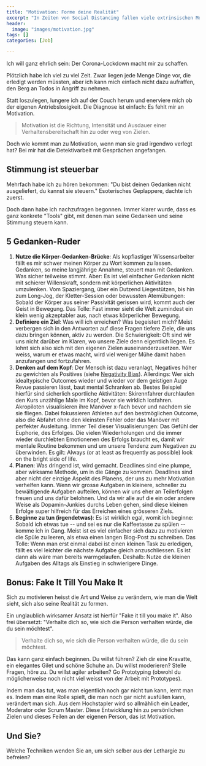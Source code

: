 ```yaml
---
title: "Motivation: Forme deine Realität"
excerpt: "In Zeiten von Social Distancing fallen viele extrinsischen Motivationsfaktoren weg. Umso wichtiger ist es, Rezepte zu kennen, wie man sich selbst zu mehr Antrieb verhelfen kann."
header:
  image: "images/motivation.jpg"
tags: []
categories: [Job]

---
```


Ich will ganz ehrlich sein: Der Corona-Lockdown macht mir zu schaffen.

Plötzlich habe ich viel zu viel Zeit. Zwar liegen jede Menge Dinge vor, die erledigt werden müssten, aber ich kann mich einfach nicht dazu aufraffen, den Berg an Todos in Angriff zu nehmen. 

Statt loszulegen, lungere ich auf der Couch herum und enerviere mich ob der eigenen Antriebslosigkeit. Die Diagnose ist einfach: Es fehlt mir an Motivation.

> Motivation ist die Richtung, Intensität und Ausdauer einer Verhaltensbereitschaft hin zu oder weg von Zielen.

Doch wie kommt man zu Motivation, wenn man sie grad irgendwo verlegt hat? Bei mir hat die Detektivarbeit mit Gesprächen angefangen. 

## Stimmung ist steuerbar

Mehrfach habe ich zu hören bekommen: "Du bist deinen Gedanken nicht ausgeliefert, du kannst sie steuern." Esoterisches Geplappere, dachte ich zuerst. 

Doch dann habe ich nachzufragen begonnen. Immer klarer wurde, dass es ganz konkrete "Tools" gibt, mit denen man seine Gedanken und seine Stimmung steuern kann.

## 5 Gedanken-Ruder

1. **Nutze die Körper-Gedanken-Brücke**: Als kopflastiger Wissensarbeiter fällt es mir schwer meinen Körper zu Wort kommen zu lassen. Gedanken, so meine langjährige Annahme, steuert man mit Gedanken. Was sicher teilweise stimmt. Aber: Es ist viel einfacher Gedanken nicht mit schierer Willenskraft, sondern mit körperlichen Aktivitäten umzulenken. Vom Spaziergang, über ein Dutzend Liegestützen, bis hin zum Long-Jog, der Kletter-Session oder bewussten Atemübungen: Sobald der Körper aus seiner Passivität gerissen wird, kommt auch der Geist in Bewegung. Das Tolle: Fast immer sieht die Welt zumindest ein klein wenig akzeptabler aus, nach etwas körperlicher Bewegung.
2. **Definiere ein Ziel**: Was will ich erreichen? Was begeistert mich? Meist verbergen sich in den Antworten auf diese Fragen tiefere Ziele, die uns dazu bringen können, aktiv zu werden. Die Schwierigkeit: Oft sind wir uns nicht darüber im Klaren, wo unsere Ziele denn eigentlich liegen. Es lohnt sich also sich mit den eigenen Zielen auseinanderzusetzen. Wer weiss, warum er etwas macht, wird viel weniger Mühe damit haben anzufangen und fortzufahren.
3. **Denken auf dem Kopf**: Der Mensch ist dazu veranlagt, Negatives höher zu gewichten als Positives (siehe [Negativity Bias](https://en.wikipedia.org/wiki/Negativity_bias)). Allerdings: Wer sich idealtypische Outcomes wieder und wieder vor dem geistigen Auge Revue passieren lässt, baut mental Schranken ab. Bestes Beispiel hierfür sind sicherlich sportliche Aktivitäten: Skirennfahrer durchlaufen den Kurs unzählige Male im Kopf, bevor sie wirklich losfahren. Akropiloten visualisieren ihre Manöver x-fach bevor und nachdem sie sie fliegen. Dabei fokussieren Athleten auf den bestmöglichen Outcome, also die Abfahrt ohne den kleinsten Fehler oder das Manöver mit perfekter Ausleitung. Immer Teil dieser Visualisierungen: Das Gefühl der Euphorie, des Erfolges. Die vielen Wiederholungen und die immer wieder durchlebten Emotionenen des Erfolgs braucht es, damit wir mentale Routine bekommen und um unsere Tendenz zum Negativen zu überwinden. Es gilt: Always (or at least as frequently as possible) look on the bright side of life.
4. **Planen**: Was dringend ist, wird gemacht. Deadlines sind eine plumpe, aber wirksame Methode, um in die Gänge zu kommen. Deadlines sind aber nicht der einzige Aspekt des Planens, der uns zu mehr Motivation verhelfen kann. Wenn wir grosse Aufgaben in kleinere, schneller zu bewältigende Aufgaben aufteilen, können wir uns eher an Teilerfolgen freuen und uns dafür belohnen. Und da wir alle auf die ein oder andere Weise als Dopamin-Junkies durchs Leben gehen, sind diese kleinen Erfolge super hilfreich für das Erreichen eines grösseren Ziels.
5. **Beginne zu tun (irgendetwas)**: Es ist wirklich egal, womit ich beginne: Sobald ich etwas tue -- und sei es nur die Kaffeetasse zu spülen -- komme ich in Gang. Meist ist es viel einfacher sich dazu zu motivieren die Spüle zu leeren, als etwa einen langen Blog-Post zu schreiben. Das Tolle: Wenn man erst einmal dabei ist einen kleinen Task zu erledigen, fällt es viel leichter die nächste Aufgabe gleich anzuschliessen. Es ist dann als wäre man bereits warmgelaufen. Deshalb: Nutze die kleinen Aufgaben des Alltags als Einstieg in schwierigere Dinge.

## Bonus: Fake It Till You Make It

Sich zu motivieren heisst die Art und Weise zu verändern, wie man die Welt sieht, sich also seine Realität zu formen.

Ein unglaublich wirksamer Ansatz ist hierfür "Fake it till you make it". Also frei übersetzt: "Verhalte dich so, wie sich die Person verhalten würde, die du sein möchtest".

> Verhalte dich so, wie sich die Person verhalten würde, die du sein möchtest.

Das kann ganz einfach beginnen. Du willst führen? Zieh dir eine Kravatte, ein elegantes Gilet und schöne Schuhe an. Du willst moderieren? Stelle Fragen, höre zu. Du willst agiler arbeiten? Go Prototyping (obwohl du möglicherweise noch nicht viel weisst von der Arbeit mit Prototypes).

Indem man das tut, was man eigentlich noch gar nicht tun kann, lernt man es. Indem man eine Rolle spielt, die man noch gar nicht ausfüllen kann, verändert man sich. Aus dem Hochstapler wird so allmählich ein Leader, Moderator oder Scrum Master. Diese Entwicklung hin zu persönlichen Zielen und dieses Feilen an der eigenen Person, das ist Motivation.

## Und Sie?

Welche Techniken wenden Sie an, um sich selber aus der Lethargie zu befreien?

